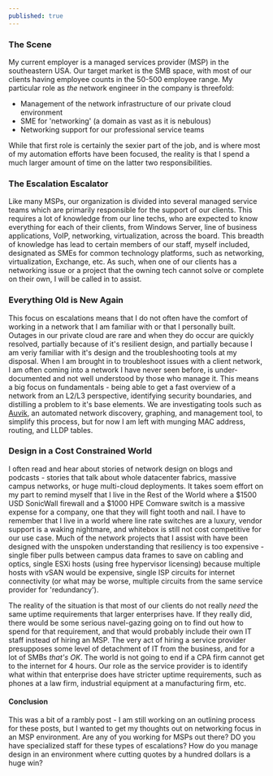```yaml
---
published: true
---
```

### The Scene

My current employer is a managed services provider (MSP) in the southeastern USA. Our target market is the SMB space, with most of our clients having employee counts in the 50-500 employee range. My particular role as *the* network engineer in the company is threefold:
- Management of the network infrastructure of our private cloud environment
- SME for 'networking' (a domain as vast as it is nebulous)
- Networking support for our professional service teams

While that first role is certainly the sexier part of the job, and is where most of my automation efforts have been focused, the reality is that I spend a much larger amount of time on the latter two responsibilities.

### The Escalation Escalator

Like many MSPs, our organization is divided into several managed service teams which are primarily responsible for the support of our clients. This requires a lot of knowledge from our line techs, who are expected to know everything for each of their clients, from Windows Server, line of business applications, VoIP, networking, virtualization, across the board. This breadth of knowledge has lead to certain members of our staff, myself included, designated as SMEs for common technology platforms, such as networking, virtualization, Exchange, etc. As such, when one of our clients has a networking issue or a project that the owning tech cannot solve or complete on their own, I will be called in to assist.

### Everything Old is New Again

This focus on escalations means that I do not often have the comfort of working in a network that I am familiar with or that I personally built. Outages in our private cloud are rare and when they do occur are quickly resolved, partially because of it's resilient design, and partially because I am veriy familiar with it's design and the troubleshooting tools at my disposal. When I am brought in to troubleshoot issues with a client network, I am often coming into a network I have never seen before, is under-documented and not well understood by those who manage it. This means a big focus on fundamentals - being able to get a fast overview of a network from an L2/L3 perspective, identifying security boundaries, and distilling a problem to it's base elements. We are investigating tools such as [Auvik](https://www.auvik.com/), an automated network discovery, graphing, and management tool, to simplify this process, but for now I am left with munging MAC address, routing, and LLDP tables.

### Design in a Cost Constrained World

I often read and hear about stories of network design on blogs and podcasts - stories that talk about whole datacenter fabrics, massive campus networks, or huge multi-cloud deployments. It takes soem effort on my part to remind myself that I live in the Rest of the World where a $1500 USD SonicWall firewall and a $1000 HPE Comware switch is a massive expense for a company, one that they will fight tooth and nail. I have to remember that I live in a world where line rate switches are a luxury, vendor support is a waking nightmare, and whitebox is still not cost competitive for our use case. Much of the network projects that I assist with have been designed with the unspoken understanding that resiliency is too expensive - single fiber pulls between campus data frames to save on cabling and optics, single ESXi hosts (using free hypervisor licensing) because multiple hosts with vSAN would be expensive, single ISP circuits for internet connectivity (or what may be worse, multiple circuits from the same service provider for 'redundancy').

The reality of the situation is that most of our clients do not really *need* the same uptime requirements that larger enterprises have. If they really did, there would be some serious navel-gazing going on to find out how to spend for that requirement, and that would probably include their own IT staff instead of hiring an MSP. The very act of hiring a service provider presupposes some level of detachment of IT from the business, and for a lot of SMBs *that's OK*. The world is not going to end if a CPA firm cannot get to the internet for 4 hours. Our role as the service provider is to identify what within that enterprise does have stricter uptime requirements, such as phones at a law firm, industrial equipment at a manufacturing firm, etc.

#### Conclusion

This was a bit of a rambly post - I am still working on an outlining process for these posts, but I wanted to get my thoughts out on networking focus in an MSP environment. Are any of you working for MSPs out there? DO you have specialized staff for these types of escalations? How do you manage design in an environment where cutting quotes by a hundred dollars is a huge win?
